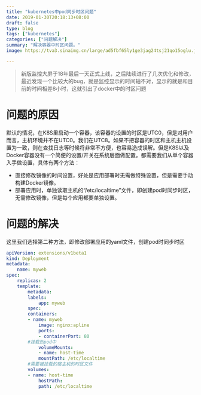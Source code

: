 ```yaml
---
title: "kubernetes中pod同步时区问题"
date: 2019-01-30T20:18:13+08:00
draft: false
type: blog
tags: ["kubernetes"]
categories: ["问题解决"]
summary: "解决容器中时区问题。"
image: https://tva3.sinaimg.cn/large/ad5fbf65ly1ge3jag24tsj21qo15oglu.jpg

---
```

>新版监控大屏于18年最后一天正式上线，之后陆续进行了几次优化和修改，最近发现一个比较大的bug，就是监控显示的时间轴不对，显示的就是和目前的时间相差8小时，这就引出了docker中的时区问题

# 问题的原因
默认的情况，在K8S里启动一个容器，该容器的设置的时区是UTC0，但是对用户而言，主机环境并不在UTC0。我们在UTC8。如果不把容器的时区和主机主机设置为一致，则在查找日志等时候将非常不方便，也容易造成误解。但是K8S以及Docker容器没有一个简便的设置/开关在系统层面做配置。都需要我们从单个容器入手做设置，具体有两个方法：

* 直接修改镜像的时间设置，好处是应用部署时无需做特殊设置，但是需要手动构建Docker镜像。
* 部署应用时，单独读取主机的“/etc/localtime”文件，即创建pod时同步时区，无需修改镜像，但是每个应用都要单独设置。

# 问题的解决
这里我们选择第二种方法，即修改部署应用的yaml文件，创建pod时同步时区

```yaml
apiVersion: extensions/v1beta1
kind: Deployment
metadata:
    name: myweb
spec:
    replicas: 2
    template:
        metadata:
        labels:
            app: myweb
        spec:
        containers:
        - name: myweb
            image: nginx:apline
            ports:
            - containerPort: 80
        #挂载到pod中
            volumeMounts:
            - name: host-time
            mountPath: /etc/localtime    
        #需要被挂载的宿主机的时区文件
        volumes:
        - name: host-time
            hostPath:
            path: /etc/localtime
```
